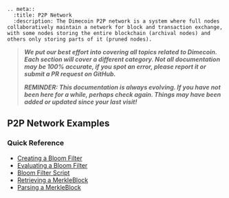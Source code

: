 ```{eval-rst}
.. meta::
  :title: P2P Network
  :description: The Dimecoin P2P network is a system where full nodes collaboratively maintain a network for block and transaction exchange, with some nodes storing the entire blockchain (archival nodes) and others only storing parts of it (pruned nodes).
```

> ***We put our best effort into covering all topics related to Dimecoin. Each section will cover a different category. Not all documentation may be 100% accurate, if you spot an error, please report it or submit a PR request on GitHub.***
>
> ***REMINDER: This documentation is always evolving. If you have not been here for a while, perhaps check again. Things may have been added or updated since your last visit!***

## P2P Network Examples

### Quick Reference

* [Creating a Bloom Filter](../examples/p2p-network-creating-a-bloom-filter.md)
* [Evaluating a Bloom Filter](../examples/p2p-network-evaluating-a-bloom-filter.md)
* [Bloom Filter Script](../examples/p2p-network-bloom-filter-script.md)
* [Retrieving a MerkleBlock](../examples/p2p-network-retrieving-a-merkleblock.md)
* [Parsing a MerkleBlock](../examples/p2p-network-parsing-a-merkleblock.md)
